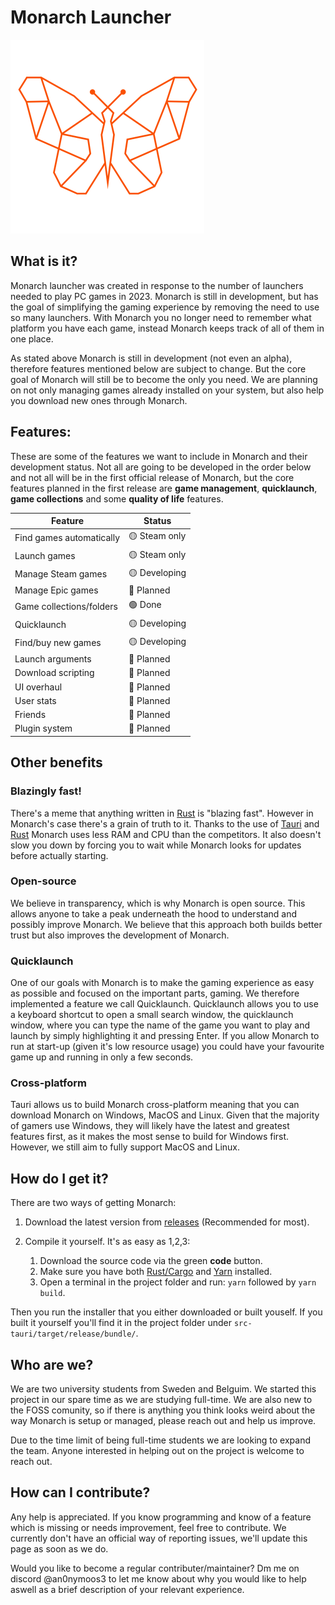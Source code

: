 # Monarch Launcher
![alt text](src-tauri/icons/Square310x310Logo.png)

## What is it?
Monarch launcher was created in response to the number of launchers needed to play PC games in 2023. Monarch is still in development, but has the goal of simplifying the gaming experience by removing the need to use so many launchers. With Monarch you no longer need to remember what platform you have each game, instead Monarch keeps track of all of them in one place.

As stated above Monarch is still in development (not even an alpha), therefore features mentioned below are subject to change. But the core goal of Monarch will still be to become the only you need. We are planning on not only managing games already installed on your system, but also help you download new ones through Monarch.

## Features:
These are some of the features we want to include in Monarch and their development status. Not all are going to be developed in the order below and not all will be in the first official release of Monarch, but the core features planned in the first release are **game management**, **quicklaunch**, **game collections** and some **quality of life** features. 

| Feature                  | Status |
| -------                  | ------ |
| Find games automatically | 🟡 Steam only |
| Launch games             | 🟡 Steam only |
| Manage Steam games       | 🟡 Developing |
| Manage Epic games        | 🔴 Planned    |
| Game collections/folders | 🟢 Done       |
| Quicklaunch              | 🟡 Developing |
| Find/buy new games       | 🟡 Developing |
| Launch arguments         | 🔴 Planned    |
| Download scripting       | 🔴 Planned    |
| UI overhaul              | 🔴 Planned    |
| User stats               | 🔴 Planned    |
| Friends                  | 🔴 Planned    |
| Plugin system            | 🔴 Planned    |

## Other benefits

### Blazingly fast!
There's a meme that anything written in [Rust](https://en.wikipedia.org/wiki/Rust_(programming_language)) is "blazing fast". However in Monarch's case there's a grain of truth to it. Thanks to the use of [Tauri](https://tauri.app/) and [Rust](https://en.wikipedia.org/wiki/Rust_(programming_language)) Monarch uses less RAM and CPU than the competitors. It also doesn't slow you down by forcing you to wait while Monarch looks for updates before actually starting. 

### Open-source
We believe in transparency, which is why Monarch is open source. This allows anyone to take a peak underneath the hood to understand and possibly improve Monarch. We believe that this approach both builds better trust but also improves the development of Monarch.

### Quicklaunch
One of our goals with Monarch is to make the gaming experience as easy as possible and focused on the important parts, gaming. We therefore implemented a feature we call Quicklaunch. Quicklaunch allows you to use a keyboard shortcut to open a small search window, the quicklaunch window, where you can type the name of the game you want to play and launch by simply highlighting it and pressing Enter. If you allow Monarch to run at start-up (given it's low resource usage) you could have your favourite game up and running in only a few seconds.

### Cross-platform
Tauri allows us to build Monarch cross-platform meaning that you can download Monarch on Windows, MacOS and Linux. Given that the majority of gamers use Windows, they will likely have the latest and greatest features first, as it makes the most sense to build for Windows first. However, we still aim to fully support MacOS and Linux. 

## How do I get it?
There are two ways of getting Monarch:
1. Download the latest version from [releases](https://github.com/Monarch-Launcher/Monarch/releases) (Recommended for most).

2. Compile it yourself. It's as easy as 1,2,3:
    1) Download the source code via the green **code** button.
    2) Make sure you have both [Rust/Cargo](https://www.rust-lang.org/) and [Yarn](https://yarnpkg.com/) installed.
    3) Open a terminal in the project folder and run: `yarn` followed by `yarn build`.

Then you run the installer that you either downloaded or built youself. If you built it yourself you'll find it in the project folder under `src-tauri/target/release/bundle/`.

## Who are we?
We are two university students from Sweden and Belguim. We started this project in our spare time as we are studying full-time. We are also new to the FOSS comunity, so if there is anything you think looks weird about the way Monarch is setup or managed, please reach out and help us improve.

Due to the time limit of being full-time students we are looking to expand the team. Anyone interested in helping out on the project is welcome to reach out. 

## How can I contribute?
Any help is appreciated. If you know programming and know of a feature which is missing or needs improvement, feel free to contribute. We currently don't have an official way of reporting issues, we'll update this page as soon as we do. 

Would you like to become a regular contributer/maintainer? Dm me on discord @an0nymoos3 to let me know about why you would like to help aswell as a brief description of your relevant experience.